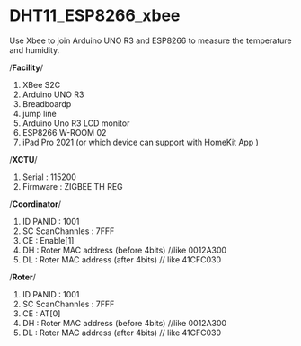 # DHT11_ESP8266_xbee
Use Xbee to join Arduino UNO R3 and ESP8266 to measure the temperature and humidity.

/****Facility****/
1. XBee S2C 
2. Arduino UNO R3
3. Breadboardp
4. jump line
5. Arduino Uno R3 LCD monitor
6. ESP8266 W-ROOM 02
7. iPad Pro 2021 (or which device can support with HomeKit App )

/****XCTU****/
1. Serial : 115200
2. Firmware : ZIGBEE TH REG

/****Coordinator****/
1. ID PANID : 1001
2. SC ScanChannles : 7FFF
3. CE : Enable[1]
4. DH : Roter MAC address (before 4bits) //like 0012A300
5. DL : Roter MAC address (after 4bits) // like 41CFC030

/****Roter****/
1. ID PANID : 1001
2. SC ScanChannles : 7FFF
3. CE : AT[0]
4. DH : Roter MAC address (before 4bits) //like 0012A300
5. DL : Roter MAC address (after 4bits) // like 41CFC030
